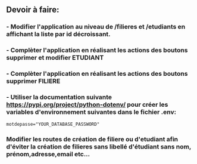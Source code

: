 ## Devoir à faire:

### - Modifier l'application au niveau de /filieres et /etudiants en affichant la liste par id décroissant.

### - Complèter l'application en réalisant les actions des boutons supprimer et modifier ETUDIANT
### - Complèter l'application en réalisant les actions des boutons supprimer FILIERE

### - Utiliser la documentation suivante https://pypi.org/project/python-dotenv/ pour créer les variables d'environnement suivantes dans le fichier .env:
    
    motdepasse="YOUR_DATABASE_PASSWORD"

### Modifier les routes de création de filiere ou d'etudiant afin d'éviter la création de filieres sans libellé d'étudiant sans nom, prénom,adresse,email etc... 
    
